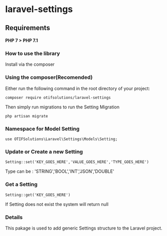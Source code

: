 # laravel-settings

## Requirements

#### PHP 7 > PHP 7.1

### How to use the library

Install via the composer

### Using the composer(Recomended)

Either run the following command in the root directory of your project:

```
composer require otifsolutions/laravel-settings
```
Then simply run migrations to run the Setting Migration
```
php artisan migrate
```

### Namespace for Model Setting

```
use OTIFSolutions\Laravel\Settings\Models\Setting;
```

### Update or Create a new Setting

```
Setting::set('KEY_GOES_HERE','VALUE_GOES_HERE','TYPE_GOES_HERE')
```

Type can be : 'STRING','BOOL','INT','JSON','DOUBLE'

### Get a Setting

```
Setting::get('KEY_GOES_HERE')
```

If Setting does not exist the system will return null

### Details 

This pakage is used to add generic Settings structure to the Laravel project. 
